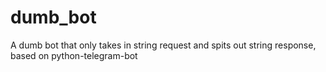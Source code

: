 # dumb_bot
A dumb bot that only takes in string request and spits out string response, based on python-telegram-bot
